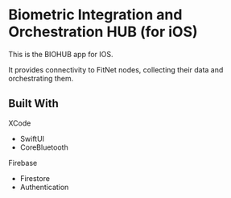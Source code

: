 # Biometric Integration and Orchestration HUB (for iOS)

This is the BIOHUB app for IOS. 

It provides connectivity to FitNet nodes, collecting their data and orchestrating them.

## Built With

XCode
- SwiftUI
- CoreBluetooth

Firebase
- Firestore
- Authentication
